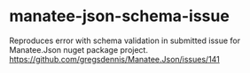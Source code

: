 # manatee-json-schema-issue
Reproduces error with schema validation in submitted issue for Manatee.Json nuget package project. https://github.com/gregsdennis/Manatee.Json/issues/141
